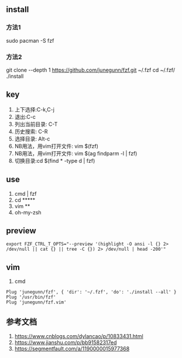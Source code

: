 ## install
### 方法1
sudo pacman -S fzf

### 方法2
git clone --depth 1 https://github.com/junegunn/fzf.git ~/.fzf
cd ~/.fzf/
./install

## key
1. 上下选择:C-k,C-j
2. 退出:C-c
3. 列出当前目录: C-T
4. 历史搜索: C-R
5. 选择目录: Alt-c
6. NB用法，用vim打开文件: vim $(fzf)
7. NB用法，用vim打开文件: vim $(ag findparm -l | fzf)
8. 切换目录:cd $(find * -type d | fzf)

## use
1. cmd | fzf
2. cd *****<Tab>
3. vim **<Tab>
4. oh-my-zsh

## preview
```
export FZF_CTRL_T_OPTS="--preview '(highlight -O ansi -l {} 2> /dev/null || cat {} || tree -C {}) 2> /dev/null | head -200'"
```

## vim
1. cmd
```
Plug 'junegunn/fzf', { 'dir': '~/.fzf', 'do': './install --all' }
Plug '/usr/bin/fzf'
Plug 'junegunn/fzf.vim'
```


## 参考文档
1. https://www.cnblogs.com/dylancao/p/10833431.html
2. https://www.jianshu.com/p/bb91582317ed
3. https://segmentfault.com/a/1190000015977368
